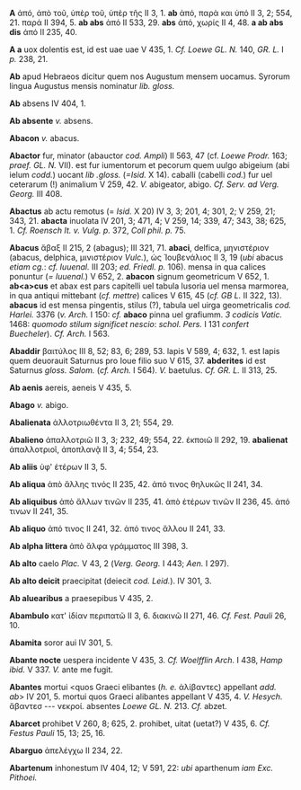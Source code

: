 **A** ἀπό, ἀπὸ τοῦ, ὑπὲρ τοῦ, ὑπὲρ τῆς II 3, 1. **ab** ἀπό, παρὰ και ὐπό
II 3, 2; 554, 21. παρά II 394, 5. **ab abs** ἀπό II 533, 29. **abs**
ἀπό, χωρίς II 4, 48. **a ab abs dis** ἀπό II 235, 40.

**A a** uox dolentis est, id est uae uae V 435, 1. *Cf. Loewe GL. N.*
140, *GR. L.* I *p.* 238, 21.

**Ab** apud Hebraeos dicitur quem nos Augustum mensem uocamus. Syrorum
lingua Augustus mensis nominatur *lib. gloss.*

**Ab** absens IV 404, 1.

**Ab absente** *v.* absens.

**Abacon** *v.* abacus.

**Abactor** fur, minator (abauctor *cod. Ampli*) II 563, 47 (cf. *Loewe
Prodr.* 163; *praef. GL. N.* VII). est fur iumentorum et pecorum quem
uulgo abigeium (abi ielum *codd.*) uocant *lib .gloss.* (*=Isid.* X 14).
caballi (cabelli *cod.*) fur uel ceterarum (!) animalium V 259, 42. *V.*
abigeator, abigo. *Cf. Serv. ad Verg. Georg.* III 408.

**Abactus** ab actu remotus (= *Isid.* X 20) IV 3, 3; 201, 4; 301, 2; V
259, 21; 343, 21. **abacta** inuolata IV 201, 3; 471, 4; V 259, 14; 339,
47; 343, 38; 625, 1. *Cf. Roensch It. v. Vulg. p.* 372, *Coll phil. p.*
75.

**Abacus** ἄβαξ II 215, 2 (abagus); III 321, 71. **abaci**, delfica,
μηνιστέριον (abacus, delphica, μινιστέριον *Vulc.*), ὡς Ἰουβενάλιος II
3, 19 (*ubi* abacus *etiam cg.*: *cf. Iuuenal.* III 203; *ed. Friedl. p.*
106). mensa in qua calices ponuntur (*= Iuuenal.*) V 652, 2. **abacon**
signum geometricum V 652, 1. **ab\<a\>cus** et abax est pars capitelli
uel tabula lusoria uel mensa marmorea, in qua antiqui mittebant (*cf.
mettre*) calices V 615, 45 (*cf. GB L.* II 322, 13). **abacus** id est
mensa pingentis, stilus (?), tabula uel uirga geometricalis *cod.
Harlei.* 3376 (*v. Arch.* I 150: *cf.* **abaco** pinna uel grafiumm. *3
codicis Vatic.* 1468: *quomodo stilum significet nescio*: *schol. Pers.* I
131 *confert Buecheler*). *Cf. Arch.* I 563.

**Abaddir** βαιτύλος III 8, 52; 83, 6; 289, 53. lapis V 589, 4; 632, 1.
est lapis quem deuorauit Saturnus pro Ioue filio suo V 615, 37.
**abderites** id est Saturnus *gloss. Salom.* (*cf. Arch.* I 564). *V.*
baetulus. *Cf. GR. L.* II 313, 25.

**Ab aenis** aereis, aeneis V 435, 5.

**Abago** *v.* abigo.

**Abalienata** ἀλλοτριωθέντα II 3, 21; 554, 29.

**Abalieno** ἀπαλλοτριῶ II 3, 3; 232, 49; 554, 22. ἐκποιῶ II 292, 19.
**abalienat** ἀπαλλοτριοῖ, ἀποπλανᾷ II 3, 4; 554, 23.

**Ab aliis** ὑφ' ἑτέρων II 3, 5.

**Ab aliqua** ἀπὸ ἄλλης τινός II 235, 42. ἀπό τινος θηλυκῶς II 241, 34.

**Ab aliquibus** ἀπὸ ἄλλων τινῶν II 235, 41. ἀπὸ ἑτέρων τινῶν II 236,
45. ἀπό τινων II 241, 35.

**Ab aliquo** ἀπό τινος II 241, 32. ἀπό τινος ἄλλου II 241, 33.

**Ab alpha littera** ἀπὸ ἄλφα γράμματος III 398, 3.

**Ab alto** caelo *Plac.* V 43, 2 (*Verg. Georg.* I 443; *Aen.* I
297).

**Ab alto deicit** praecipitat (deiecit *cod. Leid.*). IV 301, 3.

**Ab aluearibus** a praesepibus V 435, 2.

**Abambulo** κατ' ἰδίαν περιπατῶ II 3, 6. διακινῶ II 271, 46. *Cf. Fest.
Pauli* 26, 10.

**Abamita** soror aui IV 301, 5.

**Abante nocte** uespera incidente V 435, 3. *Cf. Woelfflin Arch.* I
438, *Hamp ibid.* V 337. *V.* ante me fugit.

**Abantes** mortui \<quos Graeci elibantes (*h. e.* ἀλίβαντες) appellant
*add. ab*\> IV 201, 5. mortui quos Graeci alibantes appellant V 435, 4.
*V. Hesych.* ἄβαντεσ --- νεκροί. absentes *Loewe GL. N.* 213. *Cf.*
abzet.

**Abarcet** prohibet V 260, 8; 625, 2. prohibet, uitat (uetat?) V 435,
6. *Cf. Festus Pauli* 15, 13; 25, 16.

**Abarguo** ἀπελέγχω II 234, 22.

**Abartenum** inhonestum IV 404, 12; V 591, 22: *ubi* aparthenum *iam*
*Exc. Pithoei.*
